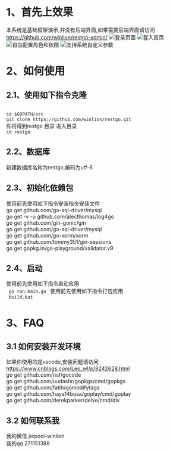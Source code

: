 # 1、首先上效果
本系统是基础框架演示,并没有后端界面,如果需要后端界面请访问
https://github.com/winlion/restgo-admin/
![登录页面](https://github.com/winlion/restgo-admin/blob/master/asset/images/1.png)
![登入首页](https://github.com/winlion/restgo-admin/blob/master/asset/images/2.png)
![自由配置角色和权限](https://github.com/winlion/restgo-admin/blob/master/asset/images/3.png)
![支持系统自定义参数](https://github.com/winlion/restgo-admin/blob/master/asset/images/4.png)
# 2、如何使用
## 2.1、使用如下指令克隆
<code>
cd $GOPATH/src   
git clone https://github.com/winlion/restgo.git  
</code>  
你将得到restgo 目录  
进入目录  
<code>
cd restgo  
</code>    

## 2.2、数据库
新建数据库名称为restgo,编码为utf-8  
## 2.3、初始化依赖包
使用前先使用如下指令安装指令安装文件  
go get github.com/go-sql-driver/mysql  
go get -v -u github.com/alecthomas/log4go  
go get github.com/gin-gonic/gin  
go get github.com/go-sql-driver/mysql  
go get github.com/go-xorm/xorm  
go get github.com/tommy351/gin-sessions  
go get gopkg.in/go-playground/validator.v9

## 2.4、启动
使用前先使用如下指令启动应用  
<code>
go run main.go
</code>
使用前先使用如下指令打包应用  
<code>
build.bat
</code>  
# 3、FAQ
## 3.1 如何安装开发环境
如果你使用的是vscode,安装问题请访问  
https://www.cnblogs.com/Leo_wl/p/8242628.html  
go get github.com/nsf/gocode  
go get github.com/uudashr/gopkgs/cmd/gopkgs  
go get github.com/fatih/gomodifytags  
go get github.com/haya14busa/goplay/cmd/goplay  
go get github.com/derekparker/delve/cmd/dlv  

## 3.2 如何联系我
我的微信 jiepool-winlion  
我的qq 271151388
